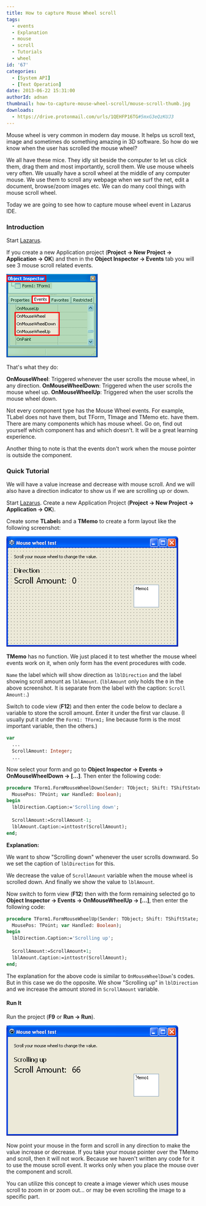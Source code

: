 ```yaml
---
title: How to capture Mouse Wheel scroll
tags:
  - events
  - Explanation
  - mouse
  - scroll
  - Tutorials
  - wheel
id: '67'
categories:
  - [System API]
  - [Text Operation]
date: 2013-06-22 15:31:00
authorId: adnan
thumbnail: how-to-capture-mouse-wheel-scroll/mouse-scroll-thumb.jpg
downloads:
  - https://drive.protonmail.com/urls/1QEHFP16TG#5mxG3eQzKUJ3
---
```


Mouse wheel is very common in modern day mouse. It helps us scroll text, image and sometimes do something amazing in 3D software. So how do we know when the user has scrolled the mouse wheel?
<!-- more -->


We all have these mice. They idly sit beside the computer to let us click them, drag them and most importantly, scroll them. We use mouse wheels very often. We usually have a scroll wheel at the middle of any computer mouse. We use them to scroll any webpage when we surf the net, edit a document, browse/zoom images etc. We can do many cool things with mouse scroll wheel.

Today we are going to see how to capture mouse wheel event in Lazarus IDE.


### Introduction

Start [Lazarus](https://lazarus-ide.org).

If you create a new Application project (**Project -> New Project -> Application -> OK**) and then in the **Object Inspector -> Events** tab you will see 3 mouse scroll related events.


![Mouse wheel scroll events in Lazarus](how-to-capture-mouse-wheel-scroll/mouse-wheel-scroll-events-lazarus.gif "Mouse wheel scroll events in Lazarus")


That's what they do:

**OnMouseWheel**: Triggered whenever the user scrolls the mouse wheel, in any direction.
**OnMouseWheelDown**: Triggered when the user scrolls the mouse wheel up.
**OnMouseWheelUp**: Triggered when the user scrolls the mouse wheel down.


Not every component type has the Mouse Wheel events. For example, TLabel does not have them, but TForm, TImage and TMemo etc. have them. There are many components which has mouse wheel. Go on, find out yourself which component has and which doesn't. It will be a great learning experience.

Another thing to note is that the events don't work when the mouse pointer is outside the component.



### Quick Tutorial

We will have a value increase and decrease with mouse scroll. And we will also have a direction indicator to show us if we are scrolling up or down.

Start [Lazarus](http://www.lazarus.freepascal.org/).
Create a new Application Project (**Project -> New Project -> Application -> OK**).

Create some **TLabel**s and a **TMemo** to create a form layout like the following screenshot:


![](how-to-capture-mouse-wheel-scroll/mouse-wheel-frm-layout.gif)



**TMemo** has no function. We just placed it to test whether the mouse wheel events work on it, when only form has the event procedures with code.

`Name` the label which will show direction as `lblDirection` and the label showing scroll amount as `lblAmount`. (`lblAmount` only holds the `0` in the above screenshot. It is separate from the label with the caption: `Scroll Amount:`.)

Switch to code view (**F12**) and then enter the code below to declare a variable to store the scroll amount. Enter it under the first var clause. (I usually put it under the `Form1: TForm1;` line because form is the most important variable, then the others.)

```pascal
var
  ...
  ScrollAmount: Integer;
  ...
```

Now select your form and go to **Object Inspector -> Events -> OnMouseWheelDown -> \[...\]**. Then enter the following code:

```pascal
procedure TForm1.FormMouseWheelDown(Sender: TObject; Shift: TShiftState;
  MousePos: TPoint; var Handled: Boolean);
begin
  lblDirection.Caption:='Scrolling down';

  ScrollAmount:=ScrollAmount-1;
  lblAmount.Caption:=inttostr(ScrollAmount);
end;
```

**Explanation:**

We want to show "Scrolling down" whenever the user scrolls downward. So we set the caption of `lblDirection` for this.

We decrease the value of `ScrollAmount` variable when the mouse wheel is scrolled down. And finally we show the value to `lblAmount`.

Now switch to form view (**F12**) then with the form remaining selected go to **Object Inspector -> Events -> OnMouseWheelUp -> \[...\]**, then enter the following code:

```pascal
procedure TForm1.FormMouseWheelUp(Sender: TObject; Shift: TShiftState;
  MousePos: TPoint; var Handled: Boolean);
begin
  lblDirection.Caption:='Scrolling up';

  ScrollAmount:=ScrollAmount+1;
  lblAmount.Caption:=inttostr(ScrollAmount);
end;
```

The explanation for the above code is similar to `OnMouseWheelDown`'s codes. But in this case we do the opposite. We show "Scrolling up" in `lblDirection` and we increase the amount stored in `ScrollAmount` variable.


#### Run It

Run the project (**F9** or **Run -> Run**).


![Mouse wheel scroll events captured in Lazarus](how-to-capture-mouse-wheel-scroll/mouse-wheel-lazarus-project.gif "Mouse wheel scroll events captured in Lazarus")



Now point your mouse in the form and scroll in any direction to make the value increase or decrease. If you take your mouse pointer over the TMemo and scroll, then it will not work. Because we haven't written any code for it to use the mouse scroll event. It works only when you place the mouse over the component and scroll.

You can utilize this concept to create a image viewer which uses mouse scroll to zoom in or zoom out... or may be even scrolling the image to a specific part.
